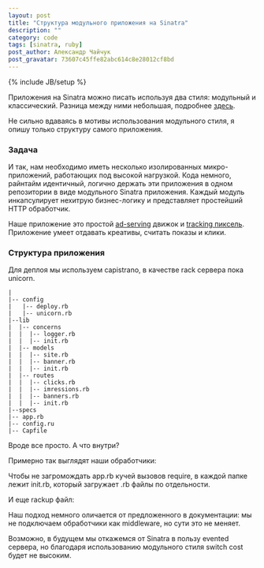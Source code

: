```yaml
---
layout: post
title: "Структура модульного приложения на Sinatra"
description: ""
category: code
tags: [sinatra, ruby]
post_author: Александр Чайчук
post_gravatar: 73607c45ffe82abc614c8e28012cf8bd
---
```

{% include JB/setup %}

Приложения на Sinatra можно писать используя два стиля: модульный и классический. Разница между ними небольшая, подробнее [здесь](http://goo.gl/GoKT7). 

Не сильно вдаваясь в мотивы использования модульного стиля, я опишу только структуру самого приложения. 

### Задача
И так, нам необходимо иметь несколько изолированных микро-приложений, работающих под высокой нагрузкой. Кода немного, райнтайм идентичный, логично держать эти приложения в одном репозитории в виде модульного Sinatra приложения. Каждый модуль инкапсулирует нехитрую бизнес-логику и представляет простейший HTTP обработчик.

Наше приложение это простой [ad-serving](http://en.wikipedia.org/wiki/Ad_serving) движок и [tracking пиксель](http://en.wikipedia.org/wiki/Web_bug). Приложение умеет отдавать креативы, считать показы и клики.

### Структура приложения 

Для деплоя мы используем capistrano, в качестве rack сервера пока unicorn.

    |
    |-- config
    |   |-- deploy.rb
    |   |-- unicorn.rb
    |--lib
    |  |-- concerns
    |  |  |-- logger.rb
    |  |  |-- init.rb     
    |  |-- models
    |  |  |-- site.rb
    |  |  |-- banner.rb
    |  |  |-- init.rb
    |  |-- routes 
    |  |  |-- clicks.rb
    |  |  |-- imressions.rb
    |  |  |-- banners.rb
    |  |  |-- init.rb
    |--specs
    |-- app.rb
    |-- config.ru
    |-- Capfile

Вроде все просто. А что внутри?
<script src="https://gist.github.com/3772032.js?file=app.rb">
</script>


Примерно так выглядят наши обработчики:
<script src="https://gist.github.com/3772032.js?file=routes.rb">
</script>

Чтобы не загромождать app.rb кучей вызовов require, в каждой папке лежит init.rb, который загружает .rb 
файлы по отдельности.
<script src="https://gist.github.com/3772032.js?file=init.rb">
</script>

И еще rackup файл:
<script src="https://gist.github.com/3772032.js?file=config.ru">
</script>

Наш подход немного оличается от предложенного в документации: мы не подключаем обработчики как middleware, но сути это не меняет.

Возможно, в будущем мы откажемся от Sinatra в пользу evented сервера, но благодаря использованию модульного стиля switch cost будет не высоким.














